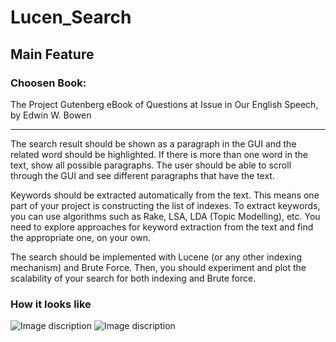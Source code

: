 # Lucen_Search

## Main Feature

### Choosen Book: 
The Project Gutenberg eBook of Questions at Issue in Our English Speech, by Edwin W. Bowen

------------------------------------------------------------------------------------------

The search result should be shown as a paragraph in the GUI and the related word should be highlighted. If there is more than one word in the text, show all possible paragraphs. The user should be able to scroll through the GUI and see different paragraphs that have the text.

Keywords should be extracted automatically from the text. This means one part of your project is constructing the list of indexes. To extract keywords, you can use algorithms such as Rake, LSA, LDA (Topic Modelling), etc. You need to explore approaches for keyword extraction from the text and find the appropriate one, on your own.

The search should be implemented with Lucene (or any other indexing mechanism) and Brute Force. Then, you should experiment and plot the scalability of your search for both indexing and Brute force.

### How it looks like
![Image discription](https://github.com/Qiwei1i/img-storage/blob/main/LucenSearchOne.png)
![Image discription](https://github.com/Qiwei1i/img-storage/blob/main/LucenSearchTwo.png)

